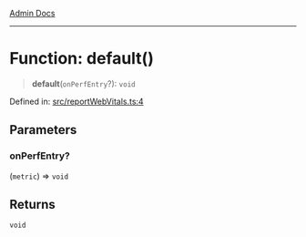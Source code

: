 [Admin Docs](/)

***

# Function: default()

> **default**(`onPerfEntry`?): `void`

Defined in: [src/reportWebVitals.ts:4](https://github.com/hustlernik/talawa-admin/blob/fe326ed17e0fa5ad916ff9f383f63b5d38aedc7b/src/reportWebVitals.ts#L4)

## Parameters

### onPerfEntry?

(`metric`) => `void`

## Returns

`void`
